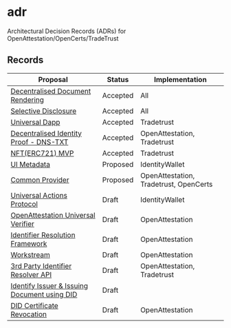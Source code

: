 # adr

Architectural Decision Records (ADRs) for OpenAttestation/OpenCerts/TradeTrust

## Records

| Proposal                                                                            | Status   | Implementation                         |
| ----------------------------------------------------------------------------------- | -------- | -------------------------------------- |
| [Decentralised Document Rendering](./decentralised_rendering.md)                    | Accepted | All                                    |
| [Selective Disclosure](./selective_disclosure.md)                                   | Accepted | All                                    |
| [Universal Dapp](./configurable_dapp_usability.md)                                  | Accepted | Tradetrust                             |
| [Decentralised Identity Proof - DNS-TXT](./decentralized_identity_proof_DNS-TXT.md) | Accepted | OpenAttestation, Tradetrust            |
| [NFT(ERC721) MVP](./nft_oa_minimal_code.md)                                         | Accepted | Tradetrust                             |
| [UI Metadata](./ui_metadata.md)                                                     | Proposed | IdentityWallet                         |
| [Common Provider](./provider.md)                                                    | Proposed | OpenAttestation, Tradetrust, OpenCerts |
| [Universal Actions Protocol](./universal_actions.md)                                | Draft    | IdentityWallet                         |
| [OpenAttestation Universal Verifier](./verifier.md)                                 | Draft    | OpenAttestation                        |
| [Identifier Resolution Framework](./identifier_resolution_framework.md)             | Draft    | OpenAttestation                        |
| [Workstream](./workstream.md)                                                       | Draft    | OpenAttestation                        |
| [3rd Party Identifier Resolver API](./identifier_resolution_api.md)                 | Draft    | OpenAttestation, Tradetrust            |
| [Identify Issuer & Issuing Document using DID](./issuing_using_did.md)              | Draft    |                                        |
| [DID Certificate Revocation](./did-certificate-revocation.md)                       | Draft    | OpenAttestation                        |
